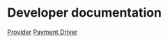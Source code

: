 # Developer documentation

[Provider](./provider/architecture.md)
[Payment Driver](./../core/payment-driver/erc20/Readme.md)